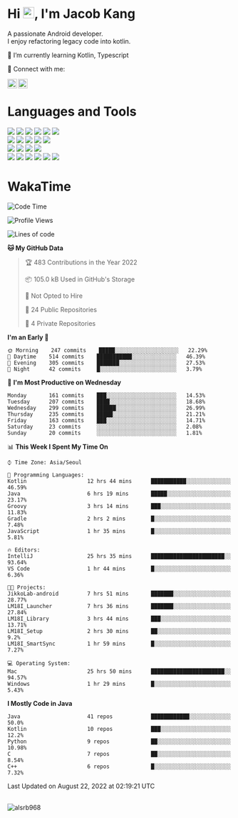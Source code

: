 # Hi <img src="https://media.giphy.com/media/hvRJCLFzcasrR4ia7z/giphy.gif" width="25px">, I'm Jacob Kang
A passionate Android developer.
</br>
I enjoy refactoring legacy code into kotlin.

🌱 I’m currently learning Kotlin, Typescript

🤝 Connect with me:

<a href="https://www.linkedin.com/in/minkyu-kang-b7477b1b2/"><img align="left" src="https://raw.githubusercontent.com/yushi1007/yushi1007/main/images/linkedin.svg" alt="Minkyu Kang | LinkedIn" width="21px"/></a>
<a href="https://www.instagram.com/_jacob_kang/"><img align="left" src="https://raw.githubusercontent.com/yushi1007/yushi1007/main/images/instagram.svg" alt="Jacob Kang | Instagram" width="21px"/></a>

</br>

# Languages and Tools

<div align="left">
<img src="https://img.shields.io/badge/java-007396?logo=java&logoColor=white"/>
<img src="https://img.shields.io/badge/kotlin-7F52FF?logo=kotlin&logoColor=white"/>
<img src="https://img.shields.io/badge/python-3776AB?logo=python&logoColor=white"/>
<img src="https://img.shields.io/badge/bash shell-4EAA25?logo=gnubash&logoColor=white"/>
<img src="https://img.shields.io/badge/c-A8B9CC?logo=c&logoColor=white"/>
<img src="https://img.shields.io/badge/c++-00599C?logo=c%2b%2b&logoColor=white"/>
</div>
<div align="left">
<img src="https://img.shields.io/badge/git-F05032?logo=git&logoColor=white"/>
<img src="https://img.shields.io/badge/github-181717?logo=github&logoColor=white"/>
<img src="https://img.shields.io/badge/mysql-4479A1?logo=mysql&logoColor=white"/>
<img src="https://img.shields.io/badge/sqlite-003B57?logo=sqlite&logoColor=white"/>
<img src="https://img.shields.io/badge/amazon AWS-232F3E?logo=amazonaws&logoColor=white"/>
</div>
<div align="left">
<img src="https://img.shields.io/badge/android-3DDC84?logo=android&logoColor=white"/>
<img src="https://img.shields.io/badge/linux-FCC624?logo=linux&logoColor=white"/>
<img src="https://img.shields.io/badge/flask-000000?logo=flask&logoColor=white"/>
<img src="https://img.shields.io/badge/arduino-00979D?logo=arduino&logoColor=white"/>
</div>
<div align="left">
<img src="https://img.shields.io/badge/slack-4A154B?logo=slack&logoColor=white"/>
<img src="https://img.shields.io/badge/notion-000000?logo=notion&logoColor=white"/>
<img src="https://img.shields.io/badge/jira-0052CC?logo=jira&logoColor=white"/>
<img src="https://img.shields.io/badge/postman-FF6C37?logo=postman&logoColor=white"/>
<img src="https://img.shields.io/badge/intellij-000000?logo=intellijidea&logoColor=white"/>
<img src="https://img.shields.io/badge/pycharm-000000?logo=pycharm&logoColor=white"/>
</div>

# WakaTime

<!--START_SECTION:waka-->
![Code Time](http://img.shields.io/badge/Code%20Time-1%2C099%20hrs%2028%20mins-blue)

![Profile Views](http://img.shields.io/badge/Profile%20Views-2-blue)

![Lines of code](https://img.shields.io/badge/From%20Hello%20World%20I%27ve%20Written-162%20Thousand%20lines%20of%20code-blue)

**🐱 My GitHub Data** 

> 🏆 483 Contributions in the Year 2022
 > 
> 📦 105.0 kB Used in GitHub's Storage 
 > 
> 🚫 Not Opted to Hire
 > 
> 📜 24 Public Repositories 
 > 
> 🔑 4 Private Repositories  
 > 
**I'm an Early 🐤** 

```text
🌞 Morning    247 commits    █████░░░░░░░░░░░░░░░░░░░░   22.29% 
🌆 Daytime    514 commits    ███████████░░░░░░░░░░░░░░   46.39% 
🌃 Evening    305 commits    ███████░░░░░░░░░░░░░░░░░░   27.53% 
🌙 Night      42 commits     █░░░░░░░░░░░░░░░░░░░░░░░░   3.79%

```
📅 **I'm Most Productive on Wednesday** 

```text
Monday       161 commits    ███░░░░░░░░░░░░░░░░░░░░░░   14.53% 
Tuesday      207 commits    ████░░░░░░░░░░░░░░░░░░░░░   18.68% 
Wednesday    299 commits    ██████░░░░░░░░░░░░░░░░░░░   26.99% 
Thursday     235 commits    █████░░░░░░░░░░░░░░░░░░░░   21.21% 
Friday       163 commits    ███░░░░░░░░░░░░░░░░░░░░░░   14.71% 
Saturday     23 commits     ░░░░░░░░░░░░░░░░░░░░░░░░░   2.08% 
Sunday       20 commits     ░░░░░░░░░░░░░░░░░░░░░░░░░   1.81%

```


📊 **This Week I Spent My Time On** 

```text
⌚︎ Time Zone: Asia/Seoul

💬 Programming Languages: 
Kotlin                   12 hrs 44 mins      ███████████░░░░░░░░░░░░░░   46.59% 
Java                     6 hrs 19 mins       █████░░░░░░░░░░░░░░░░░░░░   23.17% 
Groovy                   3 hrs 14 mins       ███░░░░░░░░░░░░░░░░░░░░░░   11.83% 
Gradle                   2 hrs 2 mins        █░░░░░░░░░░░░░░░░░░░░░░░░   7.48% 
JavaScript               1 hr 35 mins        █░░░░░░░░░░░░░░░░░░░░░░░░   5.81%

🔥 Editors: 
IntelliJ                 25 hrs 35 mins      ███████████████████████░░   93.64% 
VS Code                  1 hr 44 mins        █░░░░░░░░░░░░░░░░░░░░░░░░   6.36%

🐱‍💻 Projects: 
JikkoLab-android         7 hrs 51 mins       ███████░░░░░░░░░░░░░░░░░░   28.77% 
LM18I_Launcher           7 hrs 36 mins       ███████░░░░░░░░░░░░░░░░░░   27.84% 
LM18I_Library            3 hrs 44 mins       ███░░░░░░░░░░░░░░░░░░░░░░   13.71% 
LM18I_Setup              2 hrs 30 mins       ██░░░░░░░░░░░░░░░░░░░░░░░   9.2% 
LM18I_SmartSync          1 hr 59 mins        █░░░░░░░░░░░░░░░░░░░░░░░░   7.27%

💻 Operating System: 
Mac                      25 hrs 50 mins      ███████████████████████░░   94.57% 
Windows                  1 hr 29 mins        █░░░░░░░░░░░░░░░░░░░░░░░░   5.43%

```

**I Mostly Code in Java** 

```text
Java                     41 repos            ████████████░░░░░░░░░░░░░   50.0% 
Kotlin                   10 repos            ███░░░░░░░░░░░░░░░░░░░░░░   12.2% 
Python                   9 repos             ██░░░░░░░░░░░░░░░░░░░░░░░   10.98% 
C                        7 repos             ██░░░░░░░░░░░░░░░░░░░░░░░   8.54% 
C++                      6 repos             █░░░░░░░░░░░░░░░░░░░░░░░░   7.32%

```



 Last Updated on August 22, 2022 at 02:19:21 UTC
<!--END_SECTION:waka-->

</br>

<div align="left">
<img align="left" src="https://github-readme-stats.vercel.app/api/top-langs?username=alsrb968&show_icons=true&locale=en&layout=compact&theme=dark" alt="alsrb968" />
</div>
